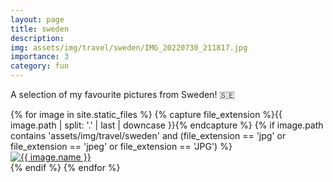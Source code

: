 ```yaml
---
layout: page
title: sweden
description: 
img: assets/img/travel/sweden/IMG_20220730_211817.jpg
importance: 3
category: fun
---
```


A selection of my favourite pictures from Sweden! :sweden:

<div class="row">
  {% for image in site.static_files %}
    {% capture file_extension %}{{ image.path | split: '.' | last | downcase }}{% endcapture %}
    {% if image.path contains 'assets/img/travel/sweden' and (file_extension == 'jpg' or file_extension == 'jpeg' or file_extension == 'JPG') %}
      <div class="col-sm-12 col-md-6 col-lg-6 mt-3">
        <div class="gallery-item">
          <a href="{{ image.path }}" data-lightbox="sweden-gallery" data-title="{{ image.name }}">
            <img src="{{ image.path }}" alt="{{ image.name }}" class="img-fluid rounded z-depth-1">
          </a>
        </div>
      </div>
    {% endif %}
  {% endfor %}
</div>
